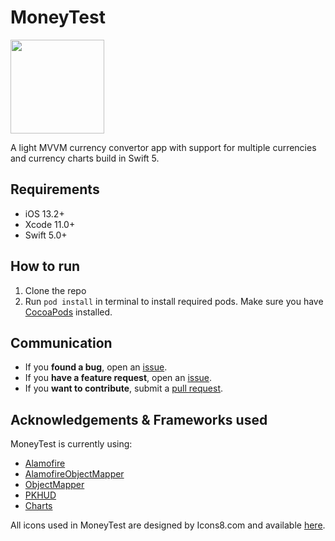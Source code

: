 # MoneyTest

<p align="left">
  <img width="150" height="150" src="https://github.com/rursache/MoneyTest/tree/master/App%20Files/Assets.xcassets/AppIcon.appiconset/152.png" />
</p>

A light MVVM currency convertor app with support for multiple currencies and currency charts build in Swift 5.

## Requirements
 - iOS 13.2+
 - Xcode 11.0+
 - Swift 5.0+

## How to run

1. Clone the repo
2. Run ```pod install``` in terminal to install required pods. Make sure you have [CocoaPods](https://guides.cocoapods.org/using/getting-started.html) installed.

## Communication
- If you **found a bug**, open an [issue](https://github.com/rursache/ToDoList/issues).
- If you **have a feature request**, open an [issue](https://github.com/rursache/ToDoList/issues).
- If you **want to contribute**, submit a [pull request]().

## Acknowledgements & Frameworks used

MoneyTest is currently using:

 - [Alamofire](https://github.com/Alamofire/Alamofire)
 - [AlamofireObjectMapper](https://github.com/tristanhimmelman/AlamofireObjectMapper)
 - [ObjectMapper](https://github.com/tristanhimmelman/ObjectMapper)
 - [PKHUD](https://github.com/pkluz/PKHUD)
 - [Charts](https://github.com/danielgindi/Charts)

All icons used in MoneyTest are designed by Icons8.com and available [here](http://icons8.com).